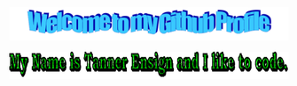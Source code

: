 <!-- "Hero" Header -->
<div align="center">
  <img src="https://github.com/tensign1444/tensign1444/blob/master/images/welcome.png?raw=true" style="max-width: 100%;" alt="Welcome to my Github Profile" />
  <br />
  <br />
  <img height="50" alt="My Name is Tanner Ensign and I like to code." src="images/text.gif" />
  <br />
  <br />

</div>

<!--
**tensign1444/tensign1444** is a ✨ _special_ ✨ repository because its `README.md` (this file) appears on your GitHub profile.

Here are some ideas to get you started:

- 🔭 I’m currently working on ...
- 🌱 I’m currently learning ...
- 👯 I’m looking to collaborate on ...
- 🤔 I’m looking for help with ...
- 💬 Ask me about ...
- 📫 How to reach me: ...
- 😄 Pronouns: ...
- ⚡ Fun fact: ...
-->
